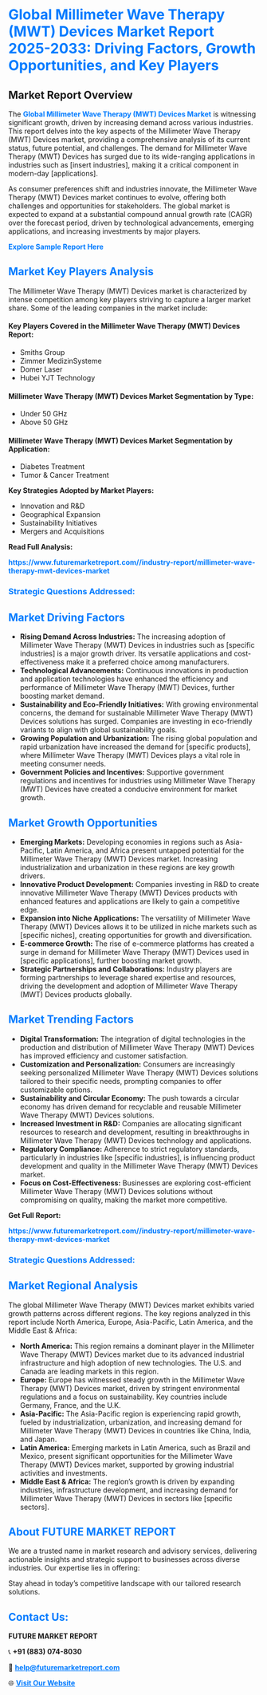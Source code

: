 <h1 style="color: #007BFF;">Global Millimeter Wave Therapy (MWT) Devices Market Report 2025-2033: Driving Factors, Growth Opportunities, and Key Players</h1>

<section id="overview">
<h2>Market Report Overview</h2>
<p>The <a href="https://www.futuremarketreport.com//industry-report/millimeter-wave-therapy-mwt-devices-market" style="color: #007BFF; text-decoration: none;"><strong>Global Millimeter Wave Therapy (MWT) Devices Market</strong></a> is witnessing significant growth, driven by increasing demand across various industries. This report delves into the key aspects of the Millimeter Wave Therapy (MWT) Devices market, providing a comprehensive analysis of its current status, future potential, and challenges. The demand for Millimeter Wave Therapy (MWT) Devices has surged due to its wide-ranging applications in industries such as [insert industries], making it a critical component in modern-day [applications].</p>
<p>As consumer preferences shift and industries innovate, the Millimeter Wave Therapy (MWT) Devices market continues to evolve, offering both challenges and opportunities for stakeholders. The global market is expected to expand at a substantial compound annual growth rate (CAGR) over the forecast period, driven by technological advancements, emerging applications, and increasing investments by major players.</p>
</section>

<section id="overview">
<p><a href="https://www.futuremarketreport.com//request-sample/reportId=49733" style="color: #007BFF; text-decoration: none;"><strong>Explore Sample Report Here</strong></a></p>
</section>

<section id="key-players">
<h2 style="color: #007BFF;">Market Key Players Analysis</h2>
<p>The Millimeter Wave Therapy (MWT) Devices market is characterized by intense competition among key players striving to capture a larger market share. Some of the leading companies in the market include:</p>
<h4>Key Players Covered in the Millimeter Wave Therapy (MWT) Devices Report:</h4>
<ul><li>Smiths Group</li><li>Zimmer MedizinSysteme</li><li>Domer Laser</li><li>Hubei YJT Technology</li></ul>
<h4>Millimeter Wave Therapy (MWT) Devices Market Segmentation by Type:</h4>
<ul><li>Under 50 GHz</li><li>Above 50 GHz</li></ul>

<h4>Millimeter Wave Therapy (MWT) Devices Market Segmentation by Application:</h4>
<ul><li>Diabetes Treatment</li><li>Tumor &amp; Cancer Treatment</li></ul>
<p><strong>Key Strategies Adopted by Market Players:</strong></p>
<ul>
<li>Innovation and R&D</li>
<li>Geographical Expansion</li>
<li>Sustainability Initiatives</li>
<li>Mergers and Acquisitions</li>
</ul>
</section>

<section>
<p><strong>Read Full Analysis: </strong></p><a href="https://www.futuremarketreport.com//industry-report/millimeter-wave-therapy-mwt-devices-market" style="color: #007BFF; text-decoration: none;"><strong>https://www.futuremarketreport.com//industry-report/millimeter-wave-therapy-mwt-devices-market</strong></a>
<h3 style="color: #007BFF;">Strategic Questions Addressed:</h3>
</section>

<section id="driving-factors">
<h2 style="color: #007BFF;">Market Driving Factors</h2>
<ul>
<li><strong>Rising Demand Across Industries:</strong> The increasing adoption of Millimeter Wave Therapy (MWT) Devices in industries such as [specific industries] is a major growth driver. Its versatile applications and cost-effectiveness make it a preferred choice among manufacturers.</li>
<li><strong>Technological Advancements:</strong> Continuous innovations in production and application technologies have enhanced the efficiency and performance of Millimeter Wave Therapy (MWT) Devices, further boosting market demand.</li>
<li><strong>Sustainability and Eco-Friendly Initiatives:</strong> With growing environmental concerns, the demand for sustainable Millimeter Wave Therapy (MWT) Devices solutions has surged. Companies are investing in eco-friendly variants to align with global sustainability goals.</li>
<li><strong>Growing Population and Urbanization:</strong> The rising global population and rapid urbanization have increased the demand for [specific products], where Millimeter Wave Therapy (MWT) Devices plays a vital role in meeting consumer needs.</li>
<li><strong>Government Policies and Incentives:</strong> Supportive government regulations and incentives for industries using Millimeter Wave Therapy (MWT) Devices have created a conducive environment for market growth.</li>
</ul>
</section>

<section id="growth-opportunities">
<h2 style="color: #007BFF;">Market Growth Opportunities</h2>
<ul>
<li><strong>Emerging Markets:</strong> Developing economies in regions such as Asia-Pacific, Latin America, and Africa present untapped potential for the Millimeter Wave Therapy (MWT) Devices market. Increasing industrialization and urbanization in these regions are key growth drivers.</li>
<li><strong>Innovative Product Development:</strong> Companies investing in R&D to create innovative Millimeter Wave Therapy (MWT) Devices products with enhanced features and applications are likely to gain a competitive edge.</li>
<li><strong>Expansion into Niche Applications:</strong> The versatility of Millimeter Wave Therapy (MWT) Devices allows it to be utilized in niche markets such as [specific niches], creating opportunities for growth and diversification.</li>
<li><strong>E-commerce Growth:</strong> The rise of e-commerce platforms has created a surge in demand for Millimeter Wave Therapy (MWT) Devices used in [specific applications], further boosting market growth.</li>
<li><strong>Strategic Partnerships and Collaborations:</strong> Industry players are forming partnerships to leverage shared expertise and resources, driving the development and adoption of Millimeter Wave Therapy (MWT) Devices products globally.</li>
</ul>
</section>

<section id="trending-factors">
<h2 style="color: #007BFF;">Market Trending Factors</h2>
<ul>
<li><strong>Digital Transformation:</strong> The integration of digital technologies in the production and distribution of Millimeter Wave Therapy (MWT) Devices has improved efficiency and customer satisfaction.</li>
<li><strong>Customization and Personalization:</strong> Consumers are increasingly seeking personalized Millimeter Wave Therapy (MWT) Devices solutions tailored to their specific needs, prompting companies to offer customizable options.</li>
<li><strong>Sustainability and Circular Economy:</strong> The push towards a circular economy has driven demand for recyclable and reusable Millimeter Wave Therapy (MWT) Devices solutions.</li>
<li><strong>Increased Investment in R&D:</strong> Companies are allocating significant resources to research and development, resulting in breakthroughs in Millimeter Wave Therapy (MWT) Devices technology and applications.</li>
<li><strong>Regulatory Compliance:</strong> Adherence to strict regulatory standards, particularly in industries like [specific industries], is influencing product development and quality in the Millimeter Wave Therapy (MWT) Devices market.</li>
<li><strong>Focus on Cost-Effectiveness:</strong> Businesses are exploring cost-efficient Millimeter Wave Therapy (MWT) Devices solutions without compromising on quality, making the market more competitive.</li>
</ul>
</section>

<section>
<p><strong>Get Full Report: </strong></p><a href="https://www.futuremarketreport.com//industry-report/millimeter-wave-therapy-mwt-devices-market" style="color: #007BFF; text-decoration: none;"><strong>https://www.futuremarketreport.com//industry-report/millimeter-wave-therapy-mwt-devices-market</strong></a>
<h3 style="color: #007BFF;">Strategic Questions Addressed:</h3>
</section>


<section id="regional-analysis">
<h2 style="color: #007BFF;">Market Regional Analysis</h2>
<p>The global Millimeter Wave Therapy (MWT) Devices market exhibits varied growth patterns across different regions. The key regions analyzed in this report include North America, Europe, Asia-Pacific, Latin America, and the Middle East & Africa:</p>
<ul>
<li><strong>North America:</strong> This region remains a dominant player in the Millimeter Wave Therapy (MWT) Devices market due to its advanced industrial infrastructure and high adoption of new technologies. The U.S. and Canada are leading markets in this region.</li>
<li><strong>Europe:</strong> Europe has witnessed steady growth in the Millimeter Wave Therapy (MWT) Devices market, driven by stringent environmental regulations and a focus on sustainability. Key countries include Germany, France, and the U.K.</li>
<li><strong>Asia-Pacific:</strong> The Asia-Pacific region is experiencing rapid growth, fueled by industrialization, urbanization, and increasing demand for Millimeter Wave Therapy (MWT) Devices in countries like China, India, and Japan.</li>
<li><strong>Latin America:</strong> Emerging markets in Latin America, such as Brazil and Mexico, present significant opportunities for the Millimeter Wave Therapy (MWT) Devices market, supported by growing industrial activities and investments.</li>
<li><strong>Middle East & Africa:</strong> The region’s growth is driven by expanding industries, infrastructure development, and increasing demand for Millimeter Wave Therapy (MWT) Devices in sectors like [specific sectors].</li>
</ul>
</section>

<footer>
<h2 style="color: #007BFF;">About FUTURE MARKET REPORT</h2>
<p>We are a trusted name in market research and advisory services, delivering actionable insights and strategic support to businesses across diverse industries. Our expertise lies in offering:</p>

<p>Stay ahead in today’s competitive landscape with our tailored research solutions.</p>

<h2 style="color: #007BFF;">Contact Us:</h2>
<p><strong>FUTURE MARKET REPORT</strong></p>
<p>📞 <strong>+91 (883) 074-8030</strong></p>
<p>📧 <strong><a href="mailto:help@futuremarketreport.com" style="color: #007BFF;">help@futuremarketreport.com</a></strong></p>
<p>🌐 <strong><a href="https://www.futuremarketreport.com/" style="color: #007BFF;">Visit Our Website</a></strong></p>
</footer>